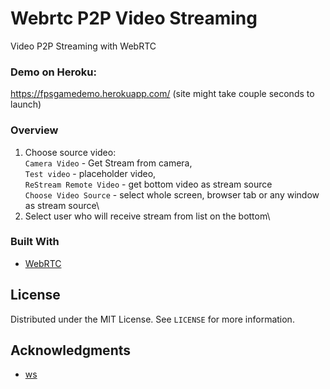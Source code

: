 # Webrtc P2P Video Streaming
 Video P2P Streaming with WebRTC

 ### Demo on Heroku:
 https://fpsgamedemo.herokuapp.com/ (site might take couple seconds to launch)
 
  ### Overview
 
 1. Choose source video:\
 `Camera Video` - Get Stream from camera,\
 `Test video` - placeholder video,\
 `ReStream Remote Video` - get bottom video as stream source\
 `Choose Video Source` - select whole screen, browser tab or any window as stream source\
 2. Select user who will receive stream from list on the bottom\
 
 ### Built With

* [WebRTC](https://webrtc.org/)

 <!-- LICENSE -->
## License

Distributed under the MIT License. See `LICENSE` for more information.

<!-- ACKNOWLEDGMENTS -->
## Acknowledgments

* [ws](https://github.com/websockets/ws)

